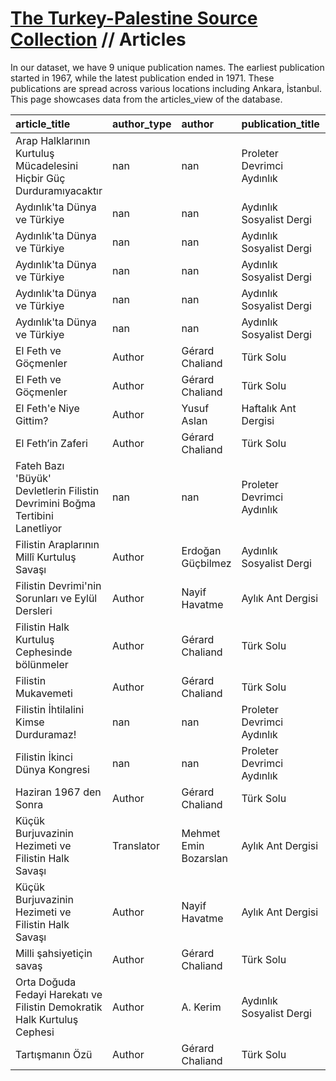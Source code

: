 # [The Turkey-Palestine Source Collection](turkey_palestine_collection.md) // Articles

In our dataset, we have 9 unique publication names. The earliest publication started in 1967, while the latest publication ended in 1971. These publications are spread across various locations including Ankara, İstanbul. This page showcases data from the articles_view of the database.

| article_title                                                                | author_type   | author                | publication_title          | issue_number   | issue_date   | pages   |
|:-----------------------------------------------------------------------------|:--------------|:----------------------|:---------------------------|:---------------|:-------------|:--------|
| Arap Halklarının Kurtuluş Mücadelesini Hiçbir Güç Durduramıyacaktır          | nan           | nan                   | Proleter Devrimci Aydınlık | 9-23           | 1970-09      | 369-376 |
| Aydınlık'ta Dünya ve Türkiye                                                 | nan           | nan                   | Aydınlık Sosyalist Dergi   | 1              | 1968-11      | 33-44   |
| Aydınlık'ta Dünya ve Türkiye                                                 | nan           | nan                   | Aydınlık Sosyalist Dergi   | 3              | 1969-01      | 177-186 |
| Aydınlık'ta Dünya ve Türkiye                                                 | nan           | nan                   | Aydınlık Sosyalist Dergi   | 4              | 1969-02      | 261-278 |
| Aydınlık'ta Dünya ve Türkiye                                                 | nan           | nan                   | Aydınlık Sosyalist Dergi   | 6              | 1969-04      | 417-437 |
| Aydınlık'ta Dünya ve Türkiye                                                 | nan           | nan                   | Aydınlık Sosyalist Dergi   | 24             | 1970-10      | 504-525 |
| El Feth ve Göçmenler                                                         | Author        | Gérard Chaliand       | Türk Solu                  | 86             | 1969-07      | 15      |
| El Feth ve Göçmenler                                                         | Author        | Gérard Chaliand       | Türk Solu                  | 87             | 1969-07      | 15      |
| El Feth'e Niye Gittim?                                                       | Author        | Yusuf Aslan           | Haftalık Ant Dergisi       | 165            | 1970-02      | 6       |
| El Feth’in Zaferi                                                            | Author        | Gérard Chaliand       | Türk Solu                  | 82             | 1969-06      | 12      |
| Fateh Bazı 'Büyük' Devletlerin Filistin Devrimini Boğma Tertibini Lanetliyor | nan           | nan                   | Proleter Devrimci Aydınlık | 10-24          | 1970-10      | 425-426 |
| Filistin Araplarının Millî Kurtuluş Savaşı                                   | Author        | Erdoğan Güçbilmez     | Aydınlık Sosyalist Dergi   | 3              | 1969-01      | 227-244 |
| Filistin Devrimi'nin Sorunları ve Eylül Dersleri                             | Author        | Nayif Havatme         | Aylık Ant Dergisi          | 13             | 1971-05      | 77-82   |
| Filistin Halk Kurtuluş Cephesinde bölünmeler                                 | Author        | Gérard Chaliand       | Türk Solu                  | 85             | 1969-07      | 13      |
| Filistin Mukavemeti                                                          | Author        | Gérard Chaliand       | Türk Solu                  | 81             | 1969-06      | 10-11   |
| Filistin İhtilalini Kimse Durduramaz!                                        | nan           | nan                   | Proleter Devrimci Aydınlık | 10-24          | 1970-10      | 417-423 |
| Filistin İkinci Dünya Kongresi                                               | nan           | nan                   | Proleter Devrimci Aydınlık | 10-24          | 1970-10      | 423-425 |
| Haziran 1967 den Sonra                                                       | Author        | Gérard Chaliand       | Türk Solu                  | 83             | 1969-06      | 14      |
| Küçük Burjuvazinin Hezimeti ve Filistin Halk Savaşı                          | Translator    | Mehmet Emin Bozarslan | Aylık Ant Dergisi          | 2              | 1970-06      | 75-84   |
| Küçük Burjuvazinin Hezimeti ve Filistin Halk Savaşı                          | Author        | Nayif Havatme         | Aylık Ant Dergisi          | 2              | 1970-06      | 75-84   |
| Milli şahsiyetiçin savaş                                                     | Author        | Gérard Chaliand       | Türk Solu                  | 84             | 1969-06      | 14      |
| Orta Doğuda Fedayi Harekatı ve Filistin Demokratik Halk Kurtuluş Cephesi     | Author        | A. Kerim              | Aydınlık Sosyalist Dergi   | 19             | 1970-05      | 86-96   |
| Tartışmanın Özü                                                              | Author        | Gérard Chaliand       | Türk Solu                  | 89             | 1969-07      | 13      |